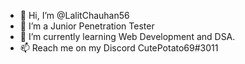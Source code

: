 - 👋 Hi, I’m @LalitChauhan56
- 👀 I’m a Junior Penetration Tester
- 🌱 I’m currently learning Web Development and DSA.
- 📫 Reach me on my Discord CutePotato69#3011

<!---
LalitChauhan56/LalitChauhan56 is a ✨ special ✨ repository because its `README.md` (this file) appears on your GitHub profile.
You can click the Preview link to take a look at your changes.
--->
